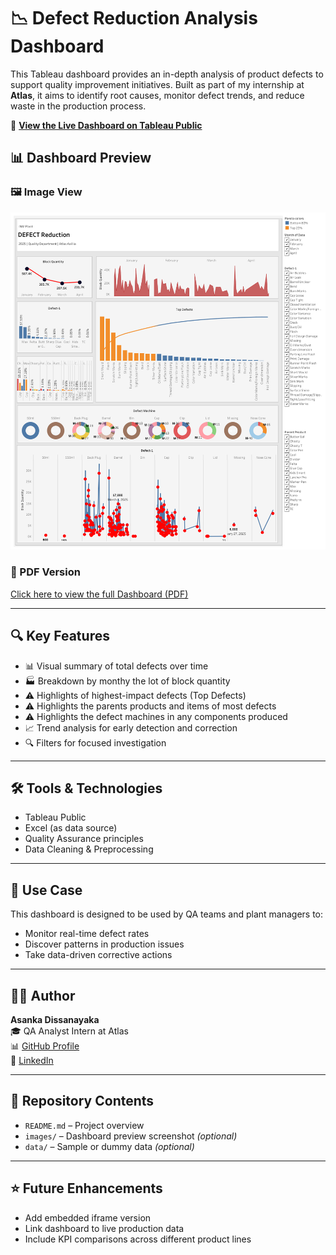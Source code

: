 # 📉 Defect Reduction Analysis Dashboard

This Tableau dashboard provides an in-depth analysis of product defects to support quality improvement initiatives. Built as part of my internship at **Atlas**, it aims to identify root causes, monitor defect trends, and reduce waste in the production process.

🔗 **[View the Live Dashboard on Tableau Public](https://public.tableau.com/views/DefectReductionAnalysis/Dashboard2?:language=en-US&:sid=&:redirect=auth&:display_count=n&:origin=viz_share_link)**
## 📊 Dashboard Preview

### 🖼️ Image View
![Dashboard](Dashboard.png)

### 📄 PDF Version
[Click here to view the full Dashboard (PDF)](Dashboard.pdf)



---

## 🔍 Key Features

- 📊 Visual summary of total defects over time
- 🏭 Breakdown by monthy the lot of block quantity
- ⚠️ Highlights of highest-impact defects (Top Defects)
- ⚠️ Highlights the parents products and items of most defects
- ⚠️ Highlights the defect machines in any components produced   
- 📈 Trend analysis for early detection and correction
- 🔍 Filters for focused investigation

---

## 🛠️ Tools & Technologies

- Tableau Public  
- Excel (as data source)  
- Quality Assurance principles  
- Data Cleaning & Preprocessing  

---

## 📌 Use Case

This dashboard is designed to be used by QA teams and plant managers to:

- Monitor real-time defect rates  
- Discover patterns in production issues  
- Take data-driven corrective actions  

---

## 👨‍💻 Author

**Asanka Dissanayaka**  
🎓 QA Analyst Intern at Atlas  
📊 [GitHub Profile](https://github.com/Asanka-Data-Analyst)  
🔗 [LinkedIn](https://www.linkedin.com/in/asanka-dissanayaka-b341712a9)

---

## 📂 Repository Contents

- `README.md` – Project overview  
- `images/` – Dashboard preview screenshot *(optional)*  
- `data/` – Sample or dummy data *(optional)*  

---

## ⭐ Future Enhancements

- Add embedded iframe version  
- Link dashboard to live production data  
- Include KPI comparisons across different product lines
